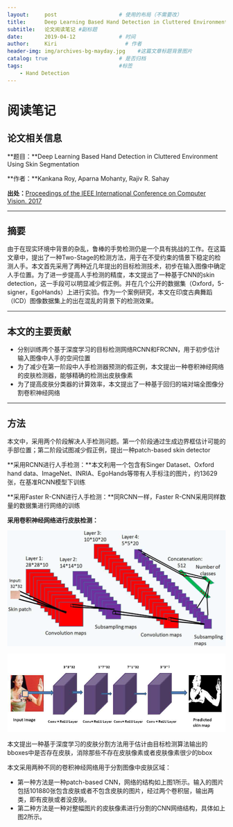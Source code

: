 ```yaml
---
layout:     post                    # 使用的布局（不需要改）
title:      Deep Learning Based Hand Detection in Cluttered Environment Using Skin Segmentation           # 标题 
subtitle:   论文阅读笔记 #副标题
date:       2019-04-12              # 时间
author:     Kiri                      # 作者
header-img: img/archives-bg-mayday.jpg    #这篇文章标题背景图片
catalog: true                       # 是否归档
tags:                               #标签
    - Hand Detection
---
```


# 阅读笔记

## 论文相关信息

**题目：**Deep Learning Based Hand Detection in Cluttered Environment Using Skin Segmentation

**作者：**Kankana Roy, Aparna Mohanty, Rajiv R. Sahay

**出处：**[Proceedings of the IEEE International Conference on Computer Vision. 2017](<http://openaccess.thecvf.com/content_ICCV_2017_workshops/papers/w11/Roy_Deep_Learning_Based_ICCV_2017_paper.pdf>)

---

## 摘要

由于在现实环境中背景的杂乱，鲁棒的手势检测仍是一个具有挑战的工作。在这篇文章中，提出了一种Two-Stage的检测方法，用于在不受约束的情景下稳定的检测人手。本文首先采用了两种近几年提出的目标检测技术，初步在输入图像中确定人手位置。为了进一步提高人手检测的精度，本文提出了一种基于CNN的skin detection，这一手段可以明显减少假正例。并在几个公开的数据集（Oxford，5-signer，EgoHands）上进行实验。作为一个案例研究，本文在印度古典舞蹈（ICD）图像数据集上的出在混乱的背景下的检测效果。

---

## 本文的主要贡献

- 分别训练两个基于深度学习的目标检测网络RCNN和FRCNN，用于初步估计输入图像中人手的空间位置
- 为了减少在第一阶段中人手检测器预测的假正例，本文提出一种卷积神经网络的皮肤检测器，能够精确的检测出皮肤像素
- 为了提高皮肤分类器的计算效率，本文提出了一种基于回归的端对端全图像分割卷积神经网络

---

## 方法

本文中，采用两个阶段解决人手检测问题。第一个阶段通过生成边界框估计可能的手部位置；第二阶段试图减少假正例，提出一种patch-based skin detector

**采用RCNN进行人手检测：**本文利用一个包含有Singer Dataset、Oxford hand data、ImageNet、INRIA、EgoHands等带有人手标注的图片，约13629张，在基准RCNN模型下训练

**采用Faster R-CNN进行人手检测：**同RCNN一样，Faster R-CNN采用同样数量的数据集进行网络的训练

**采用卷积神经网络进行皮肤检测：**

![pic1](https://github.com/caiwendi/caiwendi.github.io/raw/master/img/Roy_Deep_Learning_Based_ICCV_2017_paper-1.bmp)

![pic2](https://github.com/caiwendi/caiwendi.github.io/raw/master/img/Roy_Deep_Learning_Based_ICCV_2017_paper-2.bmp)

本文提出一种基于深度学习的皮肤分割方法用于估计由目标检测算法输出的bboxes中是否存在皮肤，消除那些不存在皮肤像素或者皮肤像素很少的bbox

本文采用两种不同的卷积神经网络用于分割图像中皮肤区域：

- 第一种方法是一种patch-based CNN，网络的结构如上图1所示。输入的图片包括101880张包含皮肤或者不包含皮肤的图片，经过两个卷积层，输出两类，即有皮肤或者没皮肤。
- 第二种方法是一种对整幅图片的皮肤像素进行分割的CNN网络结构，具体如上图2所示。

<html>

<head>
<title>MathJax TeX Test Page</title>
<script type="text/x-mathjax-config">
  MathJax.Hub.Config({tex2jax: {inlineMath: [['$','$'], ['\\(','\\)']]}});
</script>
<script type="text/javascript" async src="https://cdn.mathjax.org/mathjax/latest/MathJax.js?config=TeX-AMS_CHTML">
</script>
</head>
<body>